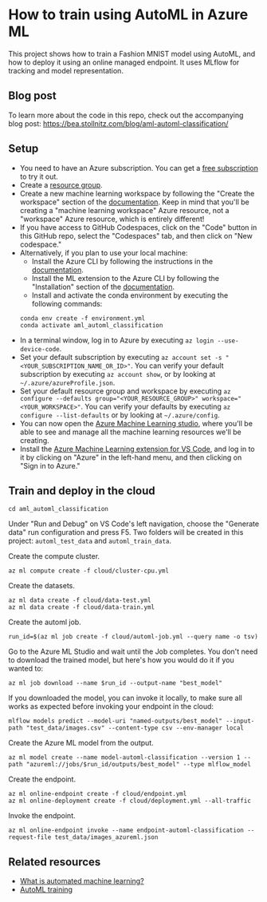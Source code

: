 # How to train using AutoML in Azure ML

This project shows how to train a Fashion MNIST model using AutoML, and how to deploy it using an online managed endpoint. It uses MLflow for tracking and model representation.


## Blog post

To learn more about the code in this repo, check out the accompanying blog post: https://bea.stollnitz.com/blog/aml-automl-classification/



## Setup

* You need to have an Azure subscription. You can get a [free subscription](https://azure.microsoft.com/en-us/free) to try it out.
* Create a [resource group](https://docs.microsoft.com/en-us/azure/azure-resource-manager/management/manage-resource-groups-portal).
* Create a new machine learning workspace by following the "Create the workspace" section of the [documentation](https://docs.microsoft.com/en-us/azure/machine-learning/quickstart-create-resources). Keep in mind that you'll be creating a "machine learning workspace" Azure resource, not a "workspace" Azure resource, which is entirely different!
* If you have access to GitHub Codespaces, click on the "Code" button in this GitHub repo, select the "Codespaces" tab, and then click on "New codespace."
* Alternatively, if you plan to use your local machine:
  * Install the Azure CLI by following the instructions in the [documentation](https://docs.microsoft.com/en-us/cli/azure/install-azure-cli).
  * Install the ML extension to the Azure CLI by following the "Installation" section of the [documentation](https://docs.microsoft.com/en-us/azure/machine-learning/how-to-configure-cli).
  * Install and activate the conda environment by executing the following commands:
  ```
  conda env create -f environment.yml
  conda activate aml_automl_classification
  ```
* In a terminal window, log in to Azure by executing `az login --use-device-code`. 
* Set your default subscription by executing `az account set -s "<YOUR_SUBSCRIPTION_NAME_OR_ID>"`. You can verify your default subscription by executing `az account show`, or by looking at `~/.azure/azureProfile.json`.
* Set your default resource group and workspace by executing `az configure --defaults group="<YOUR_RESOURCE_GROUP>" workspace="<YOUR_WORKSPACE>"`. You can verify your defaults by executing `az configure --list-defaults` or by looking at `~/.azure/config`.
* You can now open the [Azure Machine Learning studio](https://ml.azure.com/), where you'll be able to see and manage all the machine learning resources we'll be creating.
* Install the [Azure Machine Learning extension for VS Code](https://marketplace.visualstudio.com/items?itemName=ms-toolsai.vscode-ai), and log in to it by clicking on "Azure" in the left-hand menu, and then clicking on "Sign in to Azure."


## Train and deploy in the cloud

```
cd aml_automl_classification
```

Under "Run and Debug" on VS Code's left navigation, choose the "Generate data" run configuration and press F5.
Two folders will be created in this project: `automl_test_data` and `automl_train_data`.

Create the compute cluster.

```
az ml compute create -f cloud/cluster-cpu.yml
```

Create the datasets.

```
az ml data create -f cloud/data-test.yml
az ml data create -f cloud/data-train.yml
```

Create the automl job.

```
run_id=$(az ml job create -f cloud/automl-job.yml --query name -o tsv)
```

Go to the Azure ML Studio and wait until the Job completes.
You don't need to download the trained model, but here's how you would do it if you wanted to:

```
az ml job download --name $run_id --output-name "best_model"
```

If you downloaded the model, you can invoke it locally, to make sure all works as expected before invoking your endpoint in the cloud: 

```
mlflow models predict --model-uri "named-outputs/best_model" --input-path "test_data/images.csv" --content-type csv --env-manager local
```

Create the Azure ML model from the output.

```
az ml model create --name model-automl-classification --version 1 --path "azureml://jobs/$run_id/outputs/best_model" --type mlflow_model
```

Create the endpoint.

```
az ml online-endpoint create -f cloud/endpoint.yml
az ml online-deployment create -f cloud/deployment.yml --all-traffic
```

Invoke the endpoint.

```
az ml online-endpoint invoke --name endpoint-automl-classification --request-file test_data/images_azureml.json
```


## Related resources

* [What is automated machine learning?](https://learn.microsoft.com/en-us/azure/machine-learning/concept-automated-ml?WT.mc_id=aiml-67318-bstollnitz)
* [AutoML training](https://docs.microsoft.com/en-us/azure/machine-learning/how-to-configure-auto-train?WT.mc_id=aiml-67318-bstollnitz)
